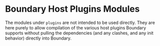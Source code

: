 # Boundary Host Plugins Modules

The modules under `plugins` are not intended to be used directly. They are here
purely to allow compilation of the various host plugins Boundary supports
without pulling the dependencies (and any clashes, and any init behavior)
directly into Boundary.
